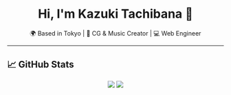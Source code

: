<h1 align="center">Hi, I'm Kazuki Tachibana 👋</h1>
<p align="center">
  🌍 Based in Tokyo | 🎨 CG & Music Creator | 💻 Web Engineer
</p>

---
## 📈 GitHub Stats

<p align="center">
  <img src="https://github-readme-stats.vercel.app/api?username=kazkt01&show_icons=true&theme=radical" />
  <img src="https://github-readme-streak-stats.herokuapp.com?user=kazkt01&theme=radical" />
</p>
